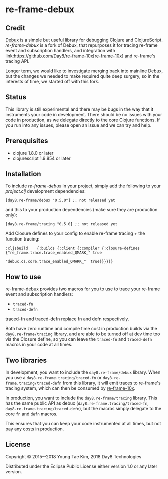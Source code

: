 # re-frame-debux

## Credit

[Debux](https://github.com/philoskim/debux) is a simple but useful library for debugging Clojure and ClojureScript. *re-frame-debux* is a fork of Debux, that repurposes it for tracing re-frame event and subscription handlers, and integration with link:https://github.com/Day8/re-frame-10x[re-frame-10x] and re-frame's tracing API.

Longer term, we would like to investigate merging back into mainline Debux, but the changes we needed to make required quite deep surgery, so in the interests of time, we started off with this fork.

## Status

This library is still experimental and there may be bugs in the way that it instruments your code in development. There should be no issues with your code in production, as we delegate directly to the core Clojure functions. If you run into any issues, please open an issue and we can try and help.

## Prerequisites

* clojure 1.8.0 or later
* clojurescript 1.9.854 or later

## Installation

To include *re-frame-debux* in your project, simply add the following to your *project.clj* development dependencies:

```
[day8.re-frame/debux "0.5.0"] ;; not released yet
```

and this to your production dependencies (make sure they are production only):

```
[day8.re-frame/tracing "0.5.0] ;; not released yet
```

Add Closure defines to your config to enable re-frame tracing + the function tracing:

```
:cljsbuild    {:builds {:client {:compiler {:closure-defines {"re_frame.trace.trace_enabled_QMARK_" true
                                                              "debux.cs.core.trace_enabled_QMARK_"  true}}}}}}
```

## How to use

re-frame-debux provides two macros for you to use to trace your re-frame event and subscription handlers:

* `traced-fn`
* `traced-defn`

traced-fn and traced-defn replace fn and defn respectively.

Both have zero runtime and compile time cost in production builds via the `day8.re-frame/tracing` library, and are able to be turned off at dev time too via the Closure define, so you can leave the `traced-fn` and `traced-defn` macros in your code at all times.

## Two libraries

In development, you want to include the `day8.re-frame/debux` library. When you use a `day8.re-frame.tracing/traced-fn` or `day8.re-frame.tracing/traced-defn` from this library, it will emit traces to re-frame's tracing system, which can then be consumed by [re-frame-10x](https://github.com/Day8/re-frame-10x).

In production, you want to include the `day8.re-frame/tracing` library. This has the same public API as debux (`day8.re-frame.tracing/traced-fn`, `day8.re-frame.tracing/traced-defn`), but the macros simply delegate to the core `fn` and `defn` macros.

This ensures that you can keep your code instrumented at all times, but not pay any costs in production.

## License
Copyright © 2015--2018 Young Tae Kim, 2018 Day8 Technologies

Distributed under the Eclipse Public License either version 1.0 or any later version.
